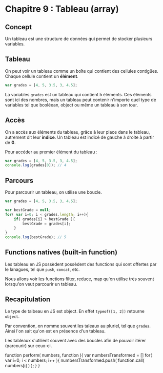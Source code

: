 # Chapitre 9 : Tableau (array)

## Concept
Un tableau est une structure de données qui permet de stocker plusieurs variables.

## Tableau
On peut voir un tableau comme un boîte qui contient des cellules contigües. Chaque cellule contient un **élément**.


```js
var grades = [4, 5, 3.5, 3, 4.5];
```
La variables `grades` est un tableau qui contient 5 éléments. Ces éléments sont ici des nombres, mais un tableau peut contenir n'importe quel type de variables tel que booléean, object ou même un tableau à son tour.

## Accès
On a accès aux éléments du tableau, grâce à leur place dans le tableau, autrement dit leur **indice**. Un tableau est indicé de gauche à droite à partir de **0**.

Pour accéder au premier élément du tableau :
```js
var grades = [4, 5, 3.5, 3, 4.5];
console.log(grades[0]); // 4
```

## Parcours
Pour parcourir un tableau, on utilise une boucle.

```js
var grades = [4, 5, 3.5, 3, 4.5];

var bestGrade = null;
for( var i=0; i < grades.length; i++){
    if( grades[i] > bestGrade ){
        bestGrade = grades[i];
    }
}
console.log(bestGrade); // 5
```

## Functions natives (built-in function)
Les tableau en JS possèdent possèdent des functions qui sont offertes par le lanagues, tel que `push`, `concat`, etc.

Nous allons voir les functions filter, reduce, map qu'on utilise très souvent lorsqu'on veut parcourir un tableau.

## Recapitulation
Le type de talbeau en JS est object. En effet `typeof([1, 2])` retourne `object`.

Par convention, on nomme souvent les taleaux au pluriel, tel que `grades`. Ainsi l'on sait qu'on est en présence d'un tableau.

Les tableaux s'utilient souvent avec des boucles afin de pouvoir itérer (parcourir) sur ceux-ci.

function perform( numbers, function ){
    var numbersTransformed = []
    for( var i=0; i < numbers; i++ ){
        numbersTransformed.push( function.call( numbers[i] ) );
    }
}